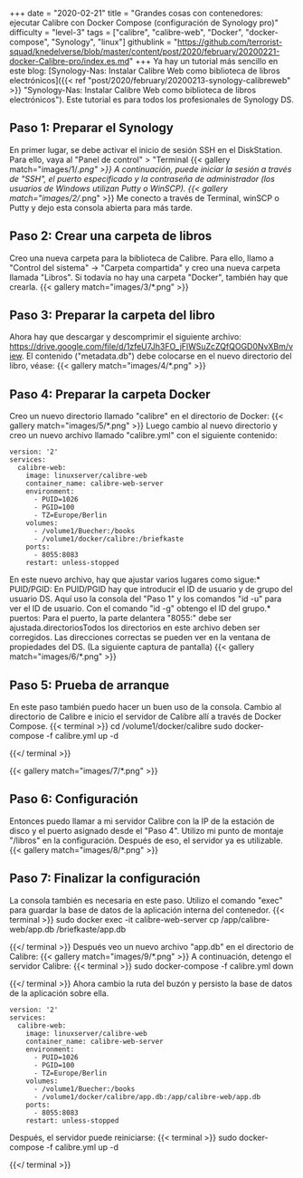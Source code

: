 +++
date = "2020-02-21"
title = "Grandes cosas con contenedores: ejecutar Calibre con Docker Compose (configuración de Synology pro)"
difficulty = "level-3"
tags = ["calibre", "calibre-web", "Docker", "docker-compose", "Synology", "linux"]
githublink = "https://github.com/terrorist-squad/knedelverse/blob/master/content/post/2020/february/20200221-docker-Calibre-pro/index.es.md"
+++
Ya hay un tutorial más sencillo en este blog: [Synology-Nas: Instalar Calibre Web como biblioteca de libros electrónicos]({{< ref "post/2020/february/20200213-synology-calibreweb" >}} "Synology-Nas: Instalar Calibre Web como biblioteca de libros electrónicos"). Este tutorial es para todos los profesionales de Synology DS.
## Paso 1: Preparar el Synology
En primer lugar, se debe activar el inicio de sesión SSH en el DiskStation. Para ello, vaya al "Panel de control" > "Terminal
{{< gallery match="images/1/*.png" >}}
A continuación, puede iniciar la sesión a través de "SSH", el puerto especificado y la contraseña de administrador (los usuarios de Windows utilizan Putty o WinSCP).
{{< gallery match="images/2/*.png" >}}
Me conecto a través de Terminal, winSCP o Putty y dejo esta consola abierta para más tarde.
## Paso 2: Crear una carpeta de libros
Creo una nueva carpeta para la biblioteca de Calibre. Para ello, llamo a "Control del sistema" -> "Carpeta compartida" y creo una nueva carpeta llamada "Libros". Si todavía no hay una carpeta "Docker", también hay que crearla.
{{< gallery match="images/3/*.png" >}}

## Paso 3: Preparar la carpeta del libro
Ahora hay que descargar y descomprimir el siguiente archivo: https://drive.google.com/file/d/1zfeU7Jh3FO_jFlWSuZcZQfQOGD0NvXBm/view. El contenido ("metadata.db") debe colocarse en el nuevo directorio del libro, véase:
{{< gallery match="images/4/*.png" >}}

## Paso 4: Preparar la carpeta Docker
Creo un nuevo directorio llamado "calibre" en el directorio de Docker:
{{< gallery match="images/5/*.png" >}}
Luego cambio al nuevo directorio y creo un nuevo archivo llamado "calibre.yml" con el siguiente contenido:
```
version: '2'
services:
  calibre-web:
    image: linuxserver/calibre-web
    container_name: calibre-web-server
    environment:
      - PUID=1026
      - PGID=100
      - TZ=Europe/Berlin
    volumes:
      - /volume1/Buecher:/books
      - /volume1/docker/calibre:/briefkaste
    ports:
      - 8055:8083
    restart: unless-stopped

```
En este nuevo archivo, hay que ajustar varios lugares como sigue:* PUID/PGID: En PUID/PGID hay que introducir el ID de usuario y de grupo del usuario DS. Aquí uso la consola del "Paso 1" y los comandos "id -u" para ver el ID de usuario. Con el comando "id -g" obtengo el ID del grupo.* puertos: Para el puerto, la parte delantera "8055:" debe ser ajustada.directoriosTodos los directorios en este archivo deben ser corregidos. Las direcciones correctas se pueden ver en la ventana de propiedades del DS. (La siguiente captura de pantalla)
{{< gallery match="images/6/*.png" >}}

## Paso 5: Prueba de arranque
En este paso también puedo hacer un buen uso de la consola. Cambio al directorio de Calibre e inicio el servidor de Calibre allí a través de Docker Compose.
{{< terminal >}}
cd /volume1/docker/calibre
sudo docker-compose -f calibre.yml up -d

{{</ terminal >}}

{{< gallery match="images/7/*.png" >}}

## Paso 6: Configuración
Entonces puedo llamar a mi servidor Calibre con la IP de la estación de disco y el puerto asignado desde el "Paso 4". Utilizo mi punto de montaje "/libros" en la configuración. Después de eso, el servidor ya es utilizable.
{{< gallery match="images/8/*.png" >}}

## Paso 7: Finalizar la configuración
La consola también es necesaria en este paso. Utilizo el comando "exec" para guardar la base de datos de la aplicación interna del contenedor.
{{< terminal >}}
sudo docker exec -it calibre-web-server cp /app/calibre-web/app.db /briefkaste/app.db

{{</ terminal >}}
Después veo un nuevo archivo "app.db" en el directorio de Calibre:
{{< gallery match="images/9/*.png" >}}
A continuación, detengo el servidor Calibre:
{{< terminal >}}
sudo docker-compose -f calibre.yml down

{{</ terminal >}}
Ahora cambio la ruta del buzón y persisto la base de datos de la aplicación sobre ella.
```
version: '2'
services:
  calibre-web:
    image: linuxserver/calibre-web
    container_name: calibre-web-server
    environment:
      - PUID=1026
      - PGID=100
      - TZ=Europe/Berlin
    volumes:
      - /volume1/Buecher:/books
      - /volume1/docker/calibre/app.db:/app/calibre-web/app.db
    ports:
      - 8055:8083
    restart: unless-stopped

```
Después, el servidor puede reiniciarse:
{{< terminal >}}
sudo docker-compose -f calibre.yml up -d

{{</ terminal >}}